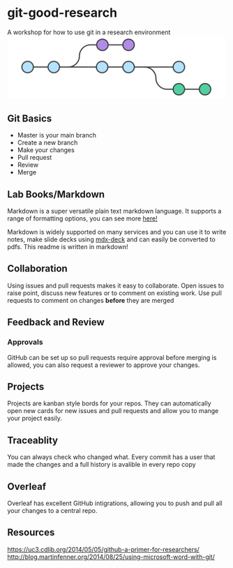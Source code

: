 # git-good-research
A workshop for how to use git in a research environment
<img src="/img/git-flow.svg" width="500"/>
## Git Basics

- Master is your main branch
- Create a new branch
- Make your changes
- Pull request
- Review
- Merge

## Lab Books/Markdown
Markdown is a super versatile plain text markdown language.
It supports a range of formatting options, you can see more [here!](https://guides.github.com/features/mastering-markdown/)

Markdown is widely supported on many services and you can use it to write notes, make slide decks using [mdx-deck](https://github.com/jxnblk/mdx-deck) and can easily be converted to pdfs. This readme is written in markdown!

## Collaboration 
Using issues and pull requests makes it easy to collaborate. Open issues to raise point, discuss new features or to comment on existing work. Use pull requests to comment on changes **before** they are merged

## Feedback and Review
### Approvals
GitHub can be set up so pull requests require approval before merging is allowed, you can also request a reviewer to approve your changes. 

## Projects
Projects are kanban style bords for your repos. They can automatically open new cards for new issues and pull requests and allow you to mange your project easily.

## Traceablity
You can always check who changed what. Every commit has a user that made the changes and a full history is avalible in every repo copy
## Overleaf
Overleaf has excellent GitHub intigrations, allowing you to push and pull all your changes to a central repo. 

## Resources
https://uc3.cdlib.org/2014/05/05/github-a-primer-for-researchers/
http://blog.martinfenner.org/2014/08/25/using-microsoft-word-with-git/
